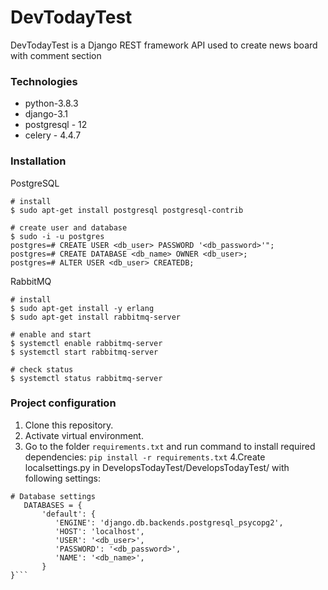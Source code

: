 # DevTodayTest
DevTodayTest is a Django REST framework API used to create news board with comment section

### Technologies
* python-3.8.3
* django-3.1
* postgresql - 12
* celery - 4.4.7

### Installation
PostgreSQL
```
# install
$ sudo apt-get install postgresql postgresql-contrib

# create user and database
$ sudo -i -u postgres
postgres=# CREATE USER <db_user> PASSWORD '<db_password>'";
postgres=# CREATE DATABASE <db_name> OWNER <db_user>;
postgres=# ALTER USER <db_user> CREATEDB;
```
RabbitMQ
```
# install
$ sudo apt-get install -y erlang
$ sudo apt-get install rabbitmq-server

# enable and start
$ systemctl enable rabbitmq-server
$ systemctl start rabbitmq-server

# check status
$ systemctl status rabbitmq-server
```

### Project configuration

   1. Clone this repository.
   2. Activate virtual environment.
   3. Go to the folder ```requirements.txt``` and run command to install required dependencies: 
   ```pip install -r requirements.txt```
   4.Create localsettings.py in DevelopsTodayTest/DevelopsTodayTest/ with following settings: 
   ```
   # Database settings
      DATABASES = {
          'default': {
             'ENGINE': 'django.db.backends.postgresql_psycopg2',
             'HOST': 'localhost',
             'USER': '<db_user>',
             'PASSWORD': '<db_password>',
             'NAME': '<db_name>',
          }
   }```
